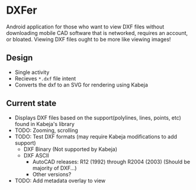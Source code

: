 # DXFer
Android application for those who want to view DXF files without downloading mobile CAD software that is networked, requires an account, or bloated. Viewing DXF files ought to be more like viewing images! 

## Design
- Single activity
- Recieves `*.dxf` file intent
- Converts the dxf to an SVG for rendering using Kabeja

## Current state
- Displays DXF files based on the support(polylines, lines, points, etc) found in Kabeja's library
- TODO: Zooming, scrolling
- TODO: Test DXF formats (may require Kabeja modifications to add support)
  - DXF Binary (Not supported by Kabeja)
  - DXF ASCII
    - AutoCAD releases: R12 (1992) through R2004 (2003) (Should be majority of DXF...)
    - Other versions?
- TODO: Add metadata overlay to view 
